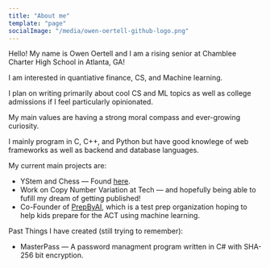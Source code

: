 ```yaml
---
title: "About me"
template: "page"
socialImage: "/media/owen-oertell-github-logo.png"
---
```

Hello! My name is Owen Oertell and I am a rising senior at Chamblee Charter High School in Atlanta, GA!

I am interested in quantiative finance, CS, and Machine learning.

I plan on writing primarily about cool CS and ML topics as well as college admissions if I feel particularly opinionated.

My main values are having a strong moral compass and ever-growing curiosity.

I mainly program in C, C++, and Python but have good knowlege of web frameworks as well as backend and database languages.

My current main projects are:
* YStem and Chess &mdash; Found [here](https://ystemandchess.com).
* Work on Copy Number Variation at Tech &mdash; and hopefully being able to fufill my dream of getting published!
* Co-Founder of [PrepByAI](https://prepbyai.com), which is a test prep organization hoping to help kids prepare for the ACT using machine learning.

Past Things I have created (still trying to remember):
* MasterPass &mdash; A password managment program written in C# with SHA-256 bit encryption.